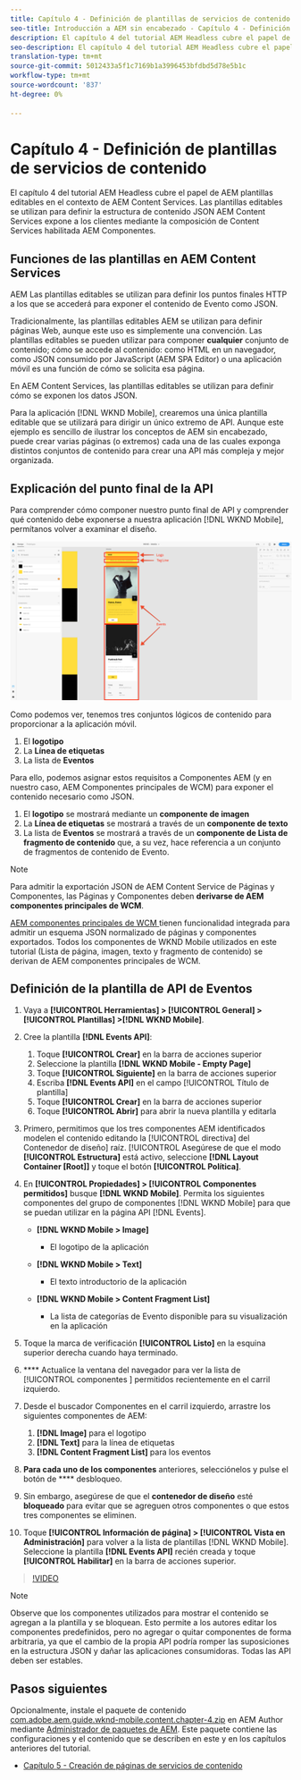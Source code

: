 ```yaml
---
title: Capítulo 4 - Definición de plantillas de servicios de contenido - Servicios de contenido
seo-title: Introducción a AEM sin encabezado - Capítulo 4 - Definición de plantillas de servicios de contenido
description: El capítulo 4 del tutorial AEM Headless cubre el papel de AEM plantillas editables en el contexto de AEM Content Services. Las plantillas editables se utilizan para definir la estructura de contenido de JSON AEM Content Services se verá finalmente.
seo-description: El capítulo 4 del tutorial AEM Headless cubre el papel de AEM plantillas editables en el contexto de AEM Content Services. Las plantillas editables se utilizan para definir la estructura de contenido de JSON AEM Content Services se verá finalmente.
translation-type: tm+mt
source-git-commit: 5012433a5f1c7169b1a3996453bfdbd5d78e5b1c
workflow-type: tm+mt
source-wordcount: '837'
ht-degree: 0%

---
```



# Capítulo 4 - Definición de plantillas de servicios de contenido

El capítulo 4 del tutorial AEM Headless cubre el papel de AEM plantillas editables en el contexto de AEM Content Services. Las plantillas editables se utilizan para definir la estructura de contenido JSON AEM Content Services expone a los clientes mediante la composición de Content Services habilitada AEM Componentes.

## Funciones de las plantillas en AEM Content Services

AEM Las plantillas editables se utilizan para definir los puntos finales HTTP a los que se accederá para exponer el contenido de Evento como JSON.

Tradicionalmente, las plantillas editables AEM se utilizan para definir páginas Web, aunque este uso es simplemente una convención. Las plantillas editables se pueden utilizar para componer **cualquier** conjunto de contenido; cómo se accede al contenido: como HTML en un navegador, como JSON consumido por JavaScript (AEM SPA Editor) o una aplicación móvil es una función de cómo se solicita esa página.

En AEM Content Services, las plantillas editables se utilizan para definir cómo se exponen los datos JSON.

Para la aplicación [!DNL WKND Mobile], crearemos una única plantilla editable que se utilizará para dirigir un único extremo de API. Aunque este ejemplo es sencillo de ilustrar los conceptos de AEM sin encabezado, puede crear varias páginas (o extremos) cada una de las cuales exponga distintos conjuntos de contenido para crear una API más compleja y mejor organizada.

## Explicación del punto final de la API

Para comprender cómo componer nuestro punto final de API y comprender qué contenido debe exponerse a nuestra aplicación [!DNL WKND Mobile], permítanos volver a examinar el diseño.

![Descomposición de página de la API de eventos](./assets/chapter-4/design-to-component-mapping.png)

Como podemos ver, tenemos tres conjuntos lógicos de contenido para proporcionar a la aplicación móvil.

1. El **logotipo**
2. La **Línea de etiquetas**
3. La lista de **Eventos**

Para ello, podemos asignar estos requisitos a Componentes AEM (y en nuestro caso, AEM Componentes principales de WCM) para exponer el contenido necesario como JSON.

1. El **logotipo** se mostrará mediante un **componente de imagen**
2. La **Línea de etiquetas** se mostrará a través de un **componente de texto**
3. La lista de **Eventos** se mostrará a través de un **componente de Lista de fragmento de contenido** que, a su vez, hace referencia a un conjunto de fragmentos de contenido de Evento.

>[!NOTE]
>
>Para admitir la exportación JSON de AEM Content Service de Páginas y Componentes, las Páginas y Componentes deben **derivarse de AEM componentes principales de WCM**.
>
>[AEM componentes principales de WCM ](https://github.com/Adobe-Marketing-Cloud/aem-core-wcm-components) tienen funcionalidad integrada para admitir un esquema JSON normalizado de páginas y componentes exportados. Todos los componentes de WKND Mobile utilizados en este tutorial (Lista de página, imagen, texto y fragmento de contenido) se derivan de AEM componentes principales de WCM.

## Definición de la plantilla de API de Eventos

1. Vaya a **[!UICONTROL Herramientas] > [!UICONTROL General] > [!UICONTROL Plantillas] >[!DNL WKND Mobile]**.

1. Cree la plantilla **[!DNL Events API]**:

   1. Toque **[!UICONTROL Crear]** en la barra de acciones superior
   1. Seleccione la plantilla **[!DNL WKND Mobile - Empty Page]**
   1. Toque **[!UICONTROL Siguiente]** en la barra de acciones superior
   1. Escriba **[!DNL Events API]** en el campo [!UICONTROL Título de plantilla]
   1. Toque **[!UICONTROL Crear]** en la barra de acciones superior
   1. Toque **[!UICONTROL Abrir]** para abrir la nueva plantilla y editarla

1. Primero, permitimos que los tres componentes AEM identificados modelen el contenido editando la [!UICONTROL directiva] del Contenedor de diseño] raíz. [!UICONTROL  Asegúrese de que el modo **[!UICONTROL Estructura]** está activo, seleccione **[!DNL Layout Container \[Root\]]** y toque el botón **[!UICONTROL Política]**.
1. En **[!UICONTROL Propiedades] > [!UICONTROL Componentes permitidos]** busque **[!DNL WKND Mobile]**. Permita los siguientes componentes del grupo de componentes [!DNL WKND Mobile] para que se puedan utilizar en la página API [!DNL Events].

   * **[!DNL WKND Mobile > Image]**

      * El logotipo de la aplicación
   * **[!DNL WKND Mobile > Text]**

      * El texto introductorio de la aplicación
   * **[!DNL WKND Mobile > Content Fragment List]**

      * La lista de categorías de Evento disponible para su visualización en la aplicación



1. Toque la marca de verificación **[!UICONTROL Listo]** en la esquina superior derecha cuando haya terminado.
1. **** Actualice la ventana del navegador para ver la lista de  [!UICONTROL componentes ] permitidos recientemente en el carril izquierdo.
1. Desde el buscador Componentes en el carril izquierdo, arrastre los siguientes componentes de AEM:
   1. **[!DNL Image]** para el logotipo
   2. **[!DNL Text]** para la línea de etiquetas
   3. **[!DNL Content Fragment List]** para los eventos
1. **Para cada uno de los componentes** anteriores, selecciónelos y pulse el botón de  **** desbloqueo.
1. Sin embargo, asegúrese de que el **contenedor de diseño** esté **bloqueado** para evitar que se agreguen otros componentes o que estos tres componentes se eliminen.
1. Toque **[!UICONTROL Información de página] > [!UICONTROL Vista en Administración]** para volver a la lista de plantillas [!DNL WKND Mobile]. Seleccione la plantilla **[!DNL Events API]** recién creada y toque **[!UICONTROL Habilitar]** en la barra de acciones superior.

>[!VIDEO](https://video.tv.adobe.com/v/28342/?quality=12&learn=on)

>[!NOTE]
>
> Observe que los componentes utilizados para mostrar el contenido se agregan a la plantilla y se bloquean. Esto permite a los autores editar los componentes predefinidos, pero no agregar o quitar componentes de forma arbitraria, ya que el cambio de la propia API podría romper las suposiciones en la estructura JSON y dañar las aplicaciones consumidoras. Todas las API deben ser estables.

## Pasos siguientes

Opcionalmente, instale el paquete de contenido [com.adobe.aem.guide.wknd-mobile.content.chapter-4.zip](https://github.com/adobe/aem-guides-wknd-mobile/releases/latest) en AEM Author mediante [Administrador de paquetes de AEM](http://localhost:4502/crx/packmgr/index.jsp). Este paquete contiene las configuraciones y el contenido que se describen en este y en los capítulos anteriores del tutorial.

* [Capítulo 5 - Creación de páginas de servicios de contenido](./chapter-5.md)
